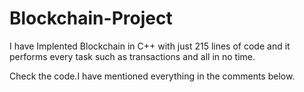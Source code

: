 # Blockchain-Project
I have Implented Blockchain in C++ with just 215 lines of code and it performs every task such as transactions and  all in no time.

Check the code.I have mentioned everything in the comments below.
